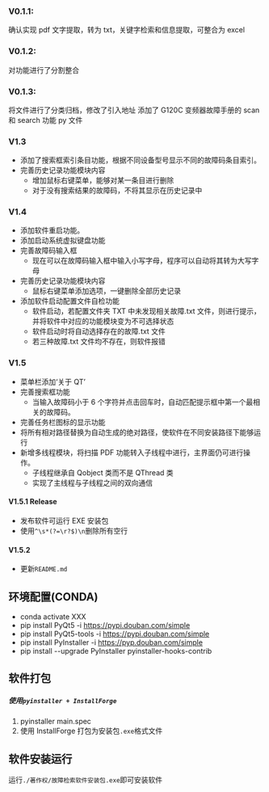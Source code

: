 ### V0.1.1:

确认实现 pdf 文字提取，转为 txt，关键字检索和信息提取，可整合为 excel

### V0.1.2:

对功能进行了分割整合

### V0.1.3:

将文件进行了分类归档，修改了引入地址
添加了 G120C 变频器故障手册的 scan 和 search 功能 py 文件

### V1.3

- 添加了搜索框索引条目功能，根据不同设备型号显示不同的故障码条目索引。
- 完善历史记录功能模块内容
  - 增加鼠标右键菜单，能够对某一条目进行删除
  - 对于没有搜索结果的故障码，不将其显示在历史记录中

### V1.4

- 添加软件重启功能。
- 添加启动系统虚拟键盘功能
- 完善故障码输入框
  - 现在可以在故障码输入框中输入小写字母，程序可以自动将其转为大写字母
- 完善历史记录功能模块内容
  - 鼠标右键菜单添加选项，一键删除全部历史记录
- 添加软件启动配置文件自检功能
  - 软件启动，若配置文件夹 TXT 中未发现相关故障.txt 文件，则进行提示，并将软件中对应的功能模块变为不可选择状态
  - 软件启动时将自动选择存在的故障.txt 文件
  - 若三种故障.txt 文件均不存在，则软件报错

### V1.5

- 菜单栏添加‘关于 QT’
- 完善搜索框功能
  - 当输入故障码小于 6 个字符并点击回车时，自动匹配提示框中第一个最相关的故障码。
- 完善任务栏图标的显示功能
- 将所有相对路径替换为自动生成的绝对路径，使软件在不同安装路径下能够运行
- 新增多线程模块，将扫描 PDF 功能转入子线程中进行，主界面仍可进行操作。
  - 子线程继承自 Qobject 类而不是 QThread 类
  - 实现了主线程与子线程之间的双向通信

#### V1.5.1 Release

- 发布软件可运行 EXE 安装包
- 使用`^\s*(?=\r?$)\n`删除所有空行
#### V1.5.2
- 更新`README.md`
## 环境配置(CONDA)

- conda activate XXX
- pip install PyQt5 -i https://pypi.douban.com/simple
- pip install PyQt5-tools -i https://pypi.douban.com/simple
- pip install PyInstaller -i https://pyp.douban.com/simple
- pip install --upgrade PyInstaller pyinstaller-hooks-contrib

## 软件打包
##### 使用`pyinstaller + InstallForge`

1. pyinstaller main.spec
2. 使用 InstallForge 打包为安装包`.exe`格式文件

## 软件安装运行
运行`./著作权/故障检索软件安装包.exe`即可安装软件